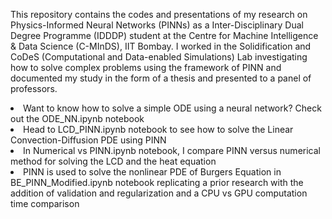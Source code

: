 This repository contains the codes and presentations of my research on Physics-Informed Neural Networks (PINNs) as a Inter-Disciplinary Dual Degree Programme (IDDDP) student at the Centre for Machine Intelligence & Data Science (C-MInDS), IIT Bombay. I worked in the Solidification and CoDeS (Computational and Data-enabled Simulations) Lab investigating how to solve complex problems using the framework of PINN and documented my study in the form of a thesis and presented to a panel of professors.
<li>Want to know how to solve a simple ODE using a neural network? Check out the ODE_NN.ipynb notebook</li>
<li>Head to LCD_PINN.ipynb notebook to see how to solve the Linear Convection-Diffusion PDE using PINN</li>
<li>In Numerical vs PINN.ipynb notebook, I compare PINN versus numerical method for solving the LCD and the heat equation</li>
<li>PINN is used to solve the nonlinear PDE of Burgers Equation in BE_PINN_Modified.ipynb notebook replicating a prior research with the addition of validation and regularization and a CPU vs GPU computation time comparison</li>

